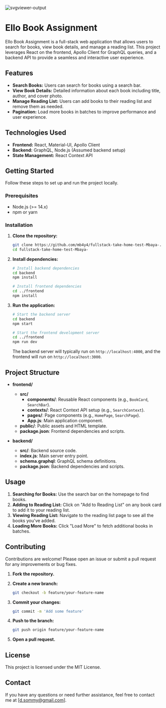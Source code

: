  ![svgviewer-output](https://github.com/ElloTechnology/backend_takehome/assets/3518127/561bc8d4-bffc-4360-b9ea-61e876bcec93)


# Ello Book Assignment

Ello Book Assignment is a full-stack web application that allows users to search for books, view book details, and manage a reading list. This project leverages React on the frontend, Apollo Client for GraphQL queries, and a backend API to provide a seamless and interactive user experience.

## Features

- **Search Books:** Users can search for books using a search bar.
- **View Book Details:** Detailed information about each book including title, author, and cover photo.
- **Manage Reading List:** Users can add books to their reading list and remove them as needed.
- **Pagination:** Load more books in batches to improve performance and user experience.

## Technologies Used

- **Frontend:** React, Material-UI, Apollo Client
- **Backend:** GraphQL, Node.js (Assumed backend setup)
- **State Management:** React Context API

## Getting Started

Follow these steps to set up and run the project locally.

### Prerequisites

- Node.js (>= 14.x)
- npm or yarn

### Installation

1. **Clone the repository:**

    ```bash
    git clone https://github.com/mb4y4/fullstack-take-home-test-Mbaya-.git
    cd fullstack-take-home-test-Mbaya-
    ```

2. **Install dependencies:**

    ```bash
    # Install backend dependencies
    cd backend
    npm install
    
    # Install frontend dependencies
    cd ../frontend
    npm install
    ```

3. **Run the application:**

    ```bash
    # Start the backend server
    cd backend
    npm start

    # Start the frontend development server
    cd ../frontend
    npm run dev
    ```

    The backend server will typically run on `http://localhost:4000`, and the frontend will run on `http://localhost:3000`.

## Project Structure

- **frontend/**
  - **src/**
    - **components/**: Reusable React components (e.g., `BookCard`, `SearchBar`).
    - **contexts/**: React Context API setup (e.g., `SearchContext`).
    - **pages/**: Page components (e.g., `HomePage`, `SearchPage`).
    - **App.js**: Main application component.
  - **public/**: Public assets and HTML template.
  - **package.json**: Frontend dependencies and scripts.

- **backend/**
  - **src/**: Backend source code.
  - **index.js**: Main server entry point.
  - **schema.graphql**: GraphQL schema definitions.
  - **package.json**: Backend dependencies and scripts.

## Usage

1. **Searching for Books:** Use the search bar on the homepage to find books.
2. **Adding to Reading List:** Click on "Add to Reading List" on any book card to add it to your reading list.
3. **Viewing Reading List:** Navigate to the reading list page to see all the books you've added.
4. **Loading More Books:** Click "Load More" to fetch additional books in batches.

## Contributing

Contributions are welcome! Please open an issue or submit a pull request for any improvements or bug fixes.

1. **Fork the repository.**
2. **Create a new branch:**

    ```bash
    git checkout -b feature/your-feature-name
    ```

3. **Commit your changes:**

    ```bash
    git commit -m 'Add some feature'
    ```

4. **Push to the branch:**

    ```bash
    git push origin feature/your-feature-name
    ```

5. **Open a pull request.**

## License

This project is licensed under the MIT License.

## Contact

If you have any questions or need further assistance, feel free to contact me at [d.sommy@gmail.com].
